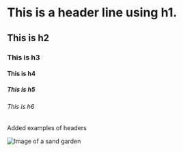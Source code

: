 # This is a header line using h1.
## This is h2
### This is h3
#### This is h4
##### This is h5
###### This is h6

Added examples of headers

![Image of a sand garden](https://images.pexels.com/photos/13572878/pexels-photo-13572878.jpeg?auto=compress&cs=tinysrgb&w=1260&h=750&dpr=1)
